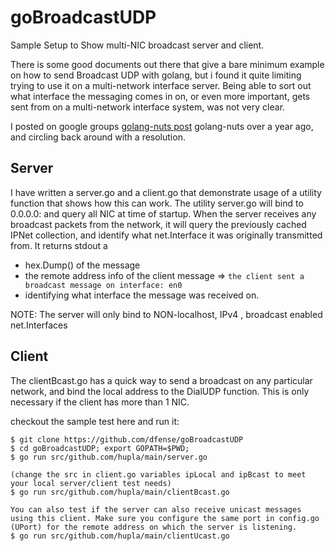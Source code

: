 # goBroadcastUDP
Sample Setup to Show multi-NIC broadcast server and client. 

There is some good documents out there that give a bare minimum example on how to send Broadcast UDP with golang, but i found it quite limiting trying to use it on a multi-network interface server. Being able to sort out what interface the messaging comes in on, or even more important, gets sent from on a multi-network interface system, was not very clear.

I posted on google groups [golang-nuts post](https://groups.google.com/forum/#!msg/golang-nuts/nbmYWwHCgPc/ZBw2uH6Bdi4J) golang-nuts over a year ago, and circling back around with a resolution.


## Server
I have written a server.go and a client.go that demonstrate usage of a utility function that shows how this can work. The utility server.go will bind to 0.0.0.0:<port> and query all NIC at time of startup. When the server receives any broadcast packets from the network, it will query the previously cached IPNet collection, and identify what net.Interface it was originally transmitted from. It returns stdout a 

+ hex.Dump() of the message
+ the remote address info of the client
message => 
`the client sent a broadcast message on interface: en0`  
+ identifying what interface the message was received on.  

NOTE: The server will only bind to NON-localhost, IPv4 , broadcast enabled net.Interfaces

## Client
The clientBcast.go has a quick way to send a broadcast on any particular network, and bind the local address to the DialUDP function. This is only necessary if the client has more than 1 NIC. 


checkout the sample test here and run it: 

```
$ git clone https://github.com/dfense/goBroadcastUDP
$ cd goBroadcastUDP; export GOPATH=$PWD;
$ go run src/github.com/hupla/main/server.go

(change the src in client.go variables ipLocal and ipBcast to meet your local server/client test needs)
$ go run src/github.com/hupla/main/clientBcast.go

You can also test if the server can also receive unicast messages using this client. Make sure you configure the same port in config.go (UPort) for the remote address on which the server is listening. 
$ go run src/github.com/hupla/main/clientUcast.go
```
